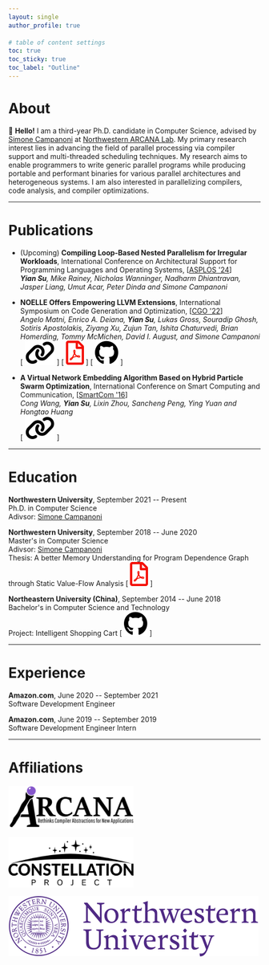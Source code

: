 ```yaml
---
layout: single
author_profile: true

# table of content settings
toc: true
toc_sticky: true
toc_label: "Outline"
---
```


<!-- :wave: Hello and welcome to my page! -->

# About

:wave: **Hello!** I am a third-year Ph.D. candidate in Computer Science, advised by [Simone Campanoni](https://users.cs.northwestern.edu/~simonec/index.html) at [Northwestern ARCANA Lab](https://users.cs.northwestern.edu/~simonec/Team.html).
My primary research interest lies in advancing the field of parallel processing via compiler support and multi-threaded scheduling techniques.
My research aims to enable programmers to write generic parallel programs while producing portable and performant binaries for various parallel architectures and heterogeneous systems.
I am also interested in parallelizing compilers, code analysis, and compiler optimizations.

---

# Publications

* (Upcoming) **Compiling Loop-Based Nested Parallelism for Irregular Workloads**, International Conference on Architectural Support for Programming Languages and Operating Systems, [[ASPLOS '24](https://www.asplos-conference.org/asplos2024/)]\
_**Yian Su**, Mike Rainey, Nicholas Wanninger, Nadharm Dhiantravan, Jasper Liang, Umut Acar, Peter Dinda and Simone Campanoni_

* **NOELLE Offers Empowering LLVM Extensions**, International Symposium on Code Generation and Optimization, [[CGO '22](https://conf.researchr.org/home/cgo-2022)]\
_Angelo Matni, Enrico A. Deiana, **Yian Su**, Lukas Gross, Souradip Ghosh, Sotiris Apostolakis, Ziyang Xu, Zujun Tan, Ishita Chaturvedi, Brian Homerding, Tommy McMichen, David I. August, and Simone Campanoni_\
[ [![link](/assets/icons/link.svg)](https://doi.org/10.1109/CGO53902.2022.9741276) ] [ [![pdf](/assets/icons/pdf.svg)](/files/papers/NOELLE_CGO_2022.pdf) ] [ [![github](/assets/icons/github.svg)](https://github.com/arcana-lab/noelle) ]

* **A Virtual Network Embedding Algorithm Based on Hybrid Particle Swarm Optimization**, International Conference on Smart Computing and Communication, [[SmartCom '16](https://csis.pace.edu/BigDataSecurity/sc2016/index.html)]\
_Cong Wang, **Yian Su**, Lixin Zhou, Sancheng Peng, Ying Yuan and Hongtao Huang_\
[ [![link](/assets/icons/link.svg)](https://doi.org/10.1007/978-3-319-52015-5_58) ]

---

<!-- # Presentations

* **Effectively Scheduling Nested Fork-join Parallelism with Irregular Workloads**, [Liberty Research Group](https://liberty.princeton.edu/), December 2023

* **Effectively Scheduling Parallel Programs over Parallel Architectures**, Ph.D. Qualifying Exam, December 2023

* **Democratizing Heartbeat Scheduling via Heartbeat Compiler**, [The Constellation Project Workshop](https://constellation-project.net/), July 2023

--- -->

# Education

**Northwestern University**, September 2021 -- Present\
Ph.D. in Computer Science\
Adivsor: [Simone Campanoni](https://users.cs.northwestern.edu/~simonec/index.html)

**Northwestern University**, September 2018 -- June 2020\
Master's in Computer Science\
Adivsor: [Simone Campanoni](https://users.cs.northwestern.edu/~simonec/index.html)\
Thesis: A better Memory Understanding for Program Dependence Graph through Static Value-Flow Analysis [ [![pdf](/assets/icons/pdf.svg)](/files/papers/Master_Thesis.pdf) ]

**Northeastern University (China)**, September 2014 -- June 2018\
Bachelor's in Computer Science and Technology\
Project: Intelligent Shopping Cart [ [![github](/assets/icons/github.svg)](https://github.com/yiansu/intelligent-shopping-cart) ]

---

# Experience

**Amazon.com**, June 2020 -- September 2021\
Software Development Engineer

**Amazon.com**, June 2019 -- September 2019\
Software Development Engineer Intern

---

# Affiliations

[<img src="/assets/images/arcana.png" width="250" />](https://users.cs.northwestern.edu/~simonec/Team.html)

[<img src="/assets/images/constellation.png" width="250" />](https://constellation-project.net/)

[![Northwestern](/assets/images/northwestern.svg)](https://www.northwestern.edu/)
